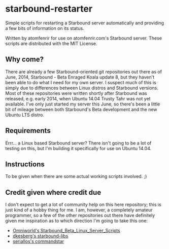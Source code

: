 starbound-restarter
===================

Simple scripts for restarting a Starbound server automatically and providing a few bits of information on its status.

Written by atomfenrir for use on atomfenrir.com's Starbound server. These scripts are distributed with the MIT License.

## Why come?

There are already a few Starbound-oriented git repositories out there as of June, 2014, Starbound - Beta Enraged Koala update 8, but they haven't been able to do what I need for my own server. I suspect much of this is simply due to differences between Linux distros and Starbound versions. Most of these repositories were written shortly after Starbound was released, e.g. early 2014, when Ubuntu 14.04 Trusty Tahr was not yet available. I've only just started my server this June, so there's been a little bit of mileage between both Starbound's Beta development and the new Ubuntu LTS distro. 

## Requirements

Errr... a Linux based Starbound server? There isn't going to be a lot of testing on this, but I'm building it specifically for use on Ubuntu 14.04.

## Instructions

To be given when there are some actual working scripts involved. ;)

## Credit given where credit due

I don't expect to get a lot of community help on this here repository; this is just kind of a hobby thing for me. I am, however, a completely amateur programmer, so a few of the other repositories out there have definitely given me inspiration as to which direction I'm going to take this one:

- [Omniworld's Starbound_Beta_Linux_Server_Scripts](https://github.com/Omniworld/Starbound_Beta_Linux_Server_Scripts)
- [dkesberg's starbound-libs](https://github.com/dkesberg/starbound-libs)
- [seriallos's commandstar](https://github.com/seriallos/commandstar)

